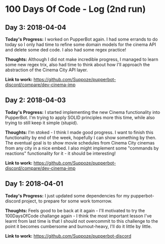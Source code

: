 # 100 Days Of Code - Log (2nd run)

## Day 3: 2018-04-04

**Today's Progress:** I worked on PupperBot again. I had some errands to do today so I only had time to refine some domain models for the cinema API and delete some ded code. I also had some regex practice!

**Thoughts:** Although I did not make incredible progress, I managed to learn some new regex trix, also had time to think about how I'll approach the abstraction of the Cinema City API layer.

**Link to work:** https://github.com/Suppoze/pupperbot-discord/compare/dev-cinema-imp

## Day 2: 2018-04-03

**Today's Progress:** I started implementing the new Cinema functionality into PupperBot. I'm trying to apply SOLID principles more this time, while also trying to still keep it simple (stupid).

**Thoughts:** I'm stoked - I think I made good progress. I want to finish this functionality by end of the week, hopefully I can show something by then. The eventual goal is to show movie schedules from Cinema City cinemas from any city in a nice embed. I also might implement some "commands by reactions" functionality for it - it should be interesting!

**Link to work:** https://github.com/Suppoze/pupperbot-discord/compare/dev-cinema-imp

## Day 1: 2018-04-01

**Today's Progress:** I just updated some dependencies for my pupperbot-discord project, to prepare for some work tomorrow.

**Thoughts:** Feels good to be back at it again - I'll motivated to try the 100DaysOfCode challange again - I think the most important lesson I've learnt from last time is that I should not overcommit to this challenge to the point it becomes cumbersome and burnout-heavy, I'll do it little by little.

**Link to work:** https://github.com/Suppoze/pupperbot-discord
